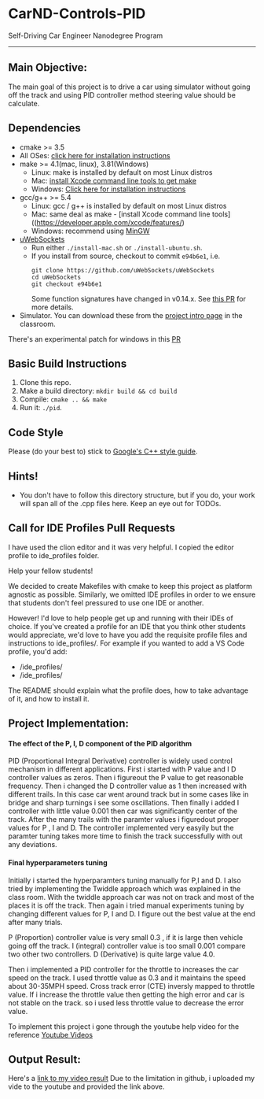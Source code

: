 # CarND-Controls-PID
Self-Driving Car Engineer Nanodegree Program

---
## Main Objective:
The main goal of this project is to drive a car using simulator without going off the track and using PID controller method steering value should be calculate.

## Dependencies

* cmake >= 3.5
 * All OSes: [click here for installation instructions](https://cmake.org/install/)
* make >= 4.1(mac, linux), 3.81(Windows)
  * Linux: make is installed by default on most Linux distros
  * Mac: [install Xcode command line tools to get make](https://developer.apple.com/xcode/features/)
  * Windows: [Click here for installation instructions](http://gnuwin32.sourceforge.net/packages/make.htm)
* gcc/g++ >= 5.4
  * Linux: gcc / g++ is installed by default on most Linux distros
  * Mac: same deal as make - [install Xcode command line tools]((https://developer.apple.com/xcode/features/)
  * Windows: recommend using [MinGW](http://www.mingw.org/)
* [uWebSockets](https://github.com/uWebSockets/uWebSockets)
  * Run either `./install-mac.sh` or `./install-ubuntu.sh`.
  * If you install from source, checkout to commit `e94b6e1`, i.e.
    ```
    git clone https://github.com/uWebSockets/uWebSockets 
    cd uWebSockets
    git checkout e94b6e1
    ```
    Some function signatures have changed in v0.14.x. See [this PR](https://github.com/udacity/CarND-MPC-Project/pull/3) for more details.
* Simulator. You can download these from the [project intro page](https://github.com/udacity/self-driving-car-sim/releases) in the classroom.

There's an experimental patch for windows in this [PR](https://github.com/udacity/CarND-PID-Control-Project/pull/3)

## Basic Build Instructions

1. Clone this repo.
2. Make a build directory: `mkdir build && cd build`
3. Compile: `cmake .. && make`
4. Run it: `./pid`. 

## Code Style

Please (do your best to) stick to [Google's C++ style guide](https://google.github.io/styleguide/cppguide.html).

## Hints!

* You don't have to follow this directory structure, but if you do, your work
  will span all of the .cpp files here. Keep an eye out for TODOs.

## Call for IDE Profiles Pull Requests

I have used the clion editor and it was very helpful. I copied the editor profile to ide_profiles folder.

Help your fellow students!

We decided to create Makefiles with cmake to keep this project as platform
agnostic as possible. Similarly, we omitted IDE profiles in order to we ensure
that students don't feel pressured to use one IDE or another.

However! I'd love to help people get up and running with their IDEs of choice.
If you've created a profile for an IDE that you think other students would
appreciate, we'd love to have you add the requisite profile files and
instructions to ide_profiles/. For example if you wanted to add a VS Code
profile, you'd add:

* /ide_profiles/
* /ide_profiles/

The README should explain what the profile does, how to take advantage of it,
and how to install it.

## Project Implementation:
 #### The effect of the P, I, D component of the PID algorithm 

PID (Proportional Integral Derivative) controller is widely used control mechanism in different applications. 
First i started with P value and I D controller values as zeros. Then i figureout the P value to get reasonable frequency. Then i changed the D controller value as 1 then increased with different trails. In this case car went around track but in some cases like in bridge and sharp turnings i see some oscillations. 
Then finally i added I controller with little value 0.001 then car was significantly center of the track. After the many trails with the paramter values i figuredout proper values for P , I and D.
The controller implemented very easyily but the paramter tuning takes more time to finish the track successfully with out any deviations. 

 #### Final hyperparameters tuning
Initially i started the hyperparamters tuning manually for P,I and D. I also tried by implementing the Twiddle approach which was explained in the class room. With the twiddle approach car was not on track and most of the places it is off the track. Then again i tried manual experiments tuning by changing different values for P, I and D. I figure out the best value at the end after many trials.

P (Proportion) controller value is very small 0.3 , if it is large then vehicle going off the track.
I (integral) controller value is too small 0.001 compare two other two controllers.
D (Derivative) is quite large value 4.0.

Then i implemented a PID controller for the throttle to increases the car speed on the track. I used throttle value as 0.3 and it maintains the speed about 30-35MPH speed. Cross track error (CTE) inversly mapped to throttle value. If i increase the throttle value then getting the high error and car is not stable on the track. so i used less throttle value to decrease the error value. 

To implement this project i gone through the youtube help video for the reference [Youtube Videos](https://www.youtube.com/watch?v=YamBuzDjrs8&index=4&list=PLAwxTw4SYaPnfR7TzRZN-uxlxGbqxhtm2)

## Output Result:

Here's a [link to my video result](https://youtu.be/47Lx9GF--J4) 
Due to the limitation in github, i uploaded my vide to the youtube and provided the link above.

